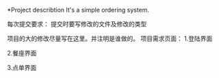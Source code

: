 *Project describtion
It's a simple ordering system.

每次提交要求：
提交时要写修改的文件及修改的类型


项目的大的修改尽量写在这里。并注明是谁做的。
项目需求页面：
1.登陆界面




2.餐座界面




3.点单界面
